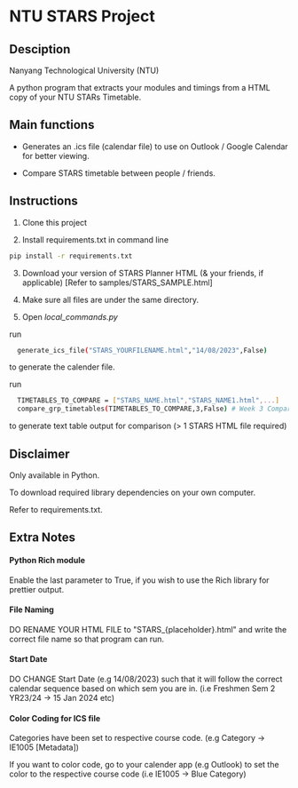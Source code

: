 
# NTU STARS Project

## Desciption

Nanyang Technological University (NTU)

A python program that extracts your modules and timings from a HTML copy of your NTU STARs Timetable. 

## Main functions

- Generates an .ics file (calendar file) to use on Outlook / Google Calendar for better viewing.

- Compare STARS timetable between people / friends.

## Instructions

1. Clone this project

2. Install requirements.txt in command line
```bash
pip install -r requirements.txt
```
3. Download your version of STARS Planner HTML (& your friends, if applicable) [Refer to samples/STARS_SAMPLE.html]

4. Make sure all files are under the same directory.

5. Open *local_commands.py*

run  

```bash
  generate_ics_file("STARS_YOURFILENAME.html","14/08/2023",False)
```
to generate the calender file.

run
```bash
  TIMETABLES_TO_COMPARE = ["STARS_NAME.html","STARS_NAME1.html",...]
  compare_grp_timetables(TIMETABLES_TO_COMPARE,3,False) # Week 3 Comparison, Rich Module off
```
to generate text table output for comparison (> 1 STARS HTML file required)

## Disclaimer

Only available in Python. 

To download required library dependencies on your own computer.

Refer to requirements.txt.

## Extra Notes

#### Python Rich module

Enable the last parameter to True, if you wish to use the Rich library for prettier output.

#### File Naming

DO RENAME YOUR HTML FILE to "STARS_{placeholder}.html" and write the correct file name so that program can run.

#### Start Date

DO CHANGE Start Date (e.g 14/08/2023) such that it will follow the correct calendar sequence based on which sem you are in. (i.e Freshmen Sem 2 YR23/24 -> 15 Jan 2024 etc)

#### Color Coding for ICS file

Categories have been set to respective course code. (e.g Category -> IE1005 [Metadata])

If you want to color code, go to your calender app (e.g Outlook) to set the color to the respective course code (i.e IE1005 -> Blue Category)


